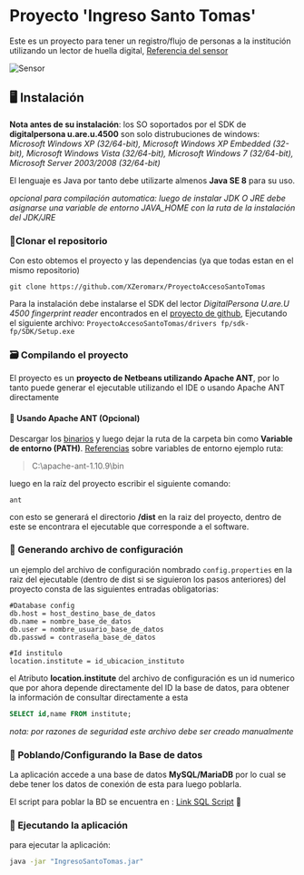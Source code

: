 # Proyecto 'Ingreso Santo Tomas'
Este es un proyecto para tener un registro/flujo de personas a la institución utilizando un lector de huella digital, [Referencia del sensor](https://neurotechnology.com/fingerprint-scanner-digitalpersona-u-are-u-4500.html)

![Sensor](https://images-eu.ssl-images-amazon.com/images/I/41qsrN3tR0L._SX300_QL70_.jpg)

## 🖥 Instalación
**Nota antes de su instalación**:
los SO soportados por el SDK de **digitalpersona u.are.u.4500** son solo distrubuciones de windows:
*Microsoft Windows XP (32/64-bit), Microsoft Windows XP Embedded (32-bit), Microsoft Windows Vista (32/64-bit), Microsoft Windows 7 (32/64-bit), Microsoft Server 2003/2008 (32/64-bit)*

El lenguaje es Java por tanto debe utilizarte almenos **Java SE 8** para su uso.

*opcional para compilación automatica: luego de instalar JDK O JRE debe asignarse una variable de entorno JAVA_HOME con la ruta de la instalación del JDK/JRE*

### 📁Clonar el repositorio
Con esto obtemos el proyecto y las dependencias (ya que todas estan en el mismo repositorio)

`git clone https://github.com/XZeromarx/ProyectoAccesoSantoTomas`

Para la instalación debe instalarse el SDK del lector *DigitalPersona U.are.U 4500 fingerprint reader* encontrados en el [proyecto de github](https://github.com/XZeromarx/ProyectoAccesoSantoTomas/tree/master/drivers%20fp/sdk-fp), Ejecutando el siguiente archivo: `ProyectoAccesoSantoTomas/drivers fp/sdk-fp/SDK/Setup.exe`

### 🗃 Compilando el proyecto
El proyecto es un **proyecto de Netbeans utilizando Apache ANT**, por lo tanto puede generar el ejecutable utilizando el IDE o usando Apache ANT directamente

#### 🐜 Usando Apache ANT (Opcional)
Descargar los [binarios](https://ant.apache.org/bindownload.cgi) y luego dejar la ruta de la carpeta bin como **Variable de entorno (PATH)**. [Referencias](https://medium.com/@01luisrene/como-agregar-variables-de-entorno-s-o-windows-10-e7f38851f11f) sobre variables de entorno 
ejemplo ruta:

> C:\apache-ant-1.10.9\bin

luego en la raíz del proyecto escribir el siguiente comando:

```SH
ant 
```
con esto se generará el directorio **/dist** en la raiz del proyecto, dentro de este se encontrara el ejecutable que corresponde a el software.

### 📄 Generando archivo de configuración
un ejemplo del archivo de configuración nombrado `config.properties` en la raiz del ejecutable (dentro de dist si se siguieron los pasos anteriores) del proyecto consta de las siguientes entradas obligatorias:

```
#Database config
db.host = host_destino_base_de_datos
db.name = nombre_base_de_datos
db.user = nombre_usuario_base_de_datos
db.passwd = contraseña_base_de_datos

#Id institulo
location.institute = id_ubicacion_instituto
```

el Atributo **location.institute** del archivo de configuración es un id numerico que por ahora depende directamente del ID la base de datos, para obtener la información de consultar directamente a esta

```sql
SELECT id,name FROM institute;
```
*nota: por razones de seguridad este archivo debe ser creado manualmente*


### 🧢 Poblando/Configurando la Base de datos 
La aplicación accede a una base de datos **MySQL/MariaDB** por lo cual se debe tener los datos de conexión de esta para luego poblarla.

El script para poblar la BD se encuentra en :  [Link SQL Script](https://github.com/XZeromarx/ProyectoAccesoSantoTomas/blob/master/src/model/database.sql) 📃

### 🚀 Ejecutando la aplicación
para ejecutar la aplicación:
```sh
java -jar "IngresoSantoTomas.jar"
```

